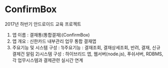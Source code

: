 # ConfirmBox
2017년 하반기 안드로이드 교육 프로젝트

1. 앱 이름 : 결재통(통합결재)(ConfirmBox)
2. 앱 개요 : 신한카드 내부관리 업무 통합 결재앱
3. 주요기능 및 시스템 구성 : 
 1)주요기능 : 결재조회, 결재상세조회, 반려, 결재, 신규 결제건 알림
 2)시스템 구성 : 하이브리드 앱, 웹서버(node.js), 푸쉬서버, RDBMS, 각 업무시스템과
                     결제관련 실시간 연계
